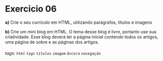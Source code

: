 # Exercicio 06 

**a)** Crie o seu currículo em HTML, utilizando parágrafos, títulos e imagens

**b)** Crie um mini blog em HTML. O tema desse blog é livre, portanto use sua criatividade. Esse blog deverá ter a página inicial contendo todos os artigos, uma página de sobre e as páginas dos artigos.

###### tags:  `html` `tags`  `títulos` `imagem`  `âncora` `navegação`